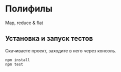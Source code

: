# Полифилы

Map, reduce & flat

## Установка и запуск тестов

Скачиваете проект, заходите в него через консоль.

```
npm install
npm test
```


